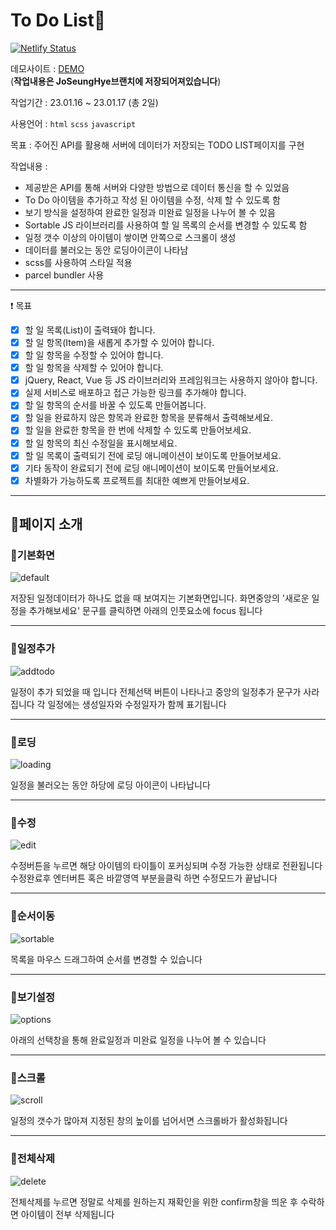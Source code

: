 # To Do List📝

[![Netlify Status](https://api.netlify.com/api/v1/badges/b4d2198c-d1a5-42e1-aa9c-87325b93c4af/deploy-status)](https://app.netlify.com/sites/sparkling-kangaroo-110e7a/deploys)  

데모사이트 : [DEMO](https://sparkling-kangaroo-110e7a.netlify.app/)  
(**작업내용은 JoSeungHye브랜치에 저장되어져있습니다**)

작업기간 : 23.01.16 ~ 23.01.17 (총 2일)  

사용언어 : `html` `scss` `javascript`  

목표 : 주어진 API를 활용해 서버에 데이터가 저장되는 TODO LIST페이지를 구현  

작업내용 : 
- 제공받은 API를 통해 서버와 다양한 방법으로 데이터 통신을 할 수 있었음
- To Do 아이템을 추가하고 작성 된 아이템을 수정, 삭제 할 수 있도록 함
- 보기 방식을 설정하여 완료한 일정과 미완료 일정을 나누어 볼 수 있음
- Sortable JS 라이브러리를 사용하여 할 일 목록의 순서를 변경할 수 있도록 함
- 일정 갯수 이상의 아이템이 쌓이면 안쪽으로 스크롤이 생성
- 데이터를 불러오는 동안 로딩아이콘이 나타남
- scss를 사용하여 스타일 적용
- parcel bundler 사용

---

❗ 목표

- [x] 할 일 목록(List)이 출력돼야 합니다.
- [x] 할 일 항목(Item)을 새롭게 추가할 수 있어야 합니다.
- [x] 할 일 항목을 수정할 수 있어야 합니다.
- [x] 할 일 항목을 삭제할 수 있어야 합니다.
- [x] jQuery, React, Vue 등 JS 라이브러리와 프레임워크는 사용하지 않아야 합니다.
- [x] 실제 서비스로 배포하고 접근 가능한 링크를 추가해야 합니다.
- [x] 할 일 항목의 순서를 바꿀 수 있도록 만들어봅니다.
- [x] 할 일을 완료하지 않은 항목과 완료한 항목을 분류해서 출력해보세요.
- [x] 할 일을 완료한 항목을 한 번에 삭제할 수 있도록 만들어보세요.
- [x] 할 일 항목의 최신 수정일을 표시해보세요.
- [x] 할 일 목록이 출력되기 전에 로딩 애니메이션이 보이도록 만들어보세요.
- [x] 기타 동작이 완료되기 전에 로딩 애니메이션이 보이도록 만들어보세요.
- [x] 차별화가 가능하도록 프로젝트를 최대한 예쁘게 만들어보세요.

---

## 🧡페이지 소개

### 💛기본화면

![default](https://user-images.githubusercontent.com/112364408/213119772-523ca6f8-9c65-43fb-b3f1-dbbc0c724ae9.png)

저장된 일정데이터가 하나도 없을 때 보여지는 기본화면입니다.
화면중앙의 '새로운 일정을 추가해보세요' 문구를 클릭하면 아래의 인풋요소에 focus 됩니다

---

### 💛일정추가

![addtodo](https://user-images.githubusercontent.com/112364408/213119775-67e3f3a5-be1c-4910-8792-b6cf3a76df83.png)

일정이 추가 되었을 때 입니다
전체선택 버튼이 나타나고 중앙의 일정추가 문구가 사라집니다
각 일정에는 생성일자와 수정일자가 함께 표기됩니다

---

### 💛로딩

![loading](https://user-images.githubusercontent.com/112364408/213120417-722fe12f-11aa-41d8-873c-6e82e77ea281.png)

일정을 불러오는 동안 하당에 로딩 아이콘이 나타납니다

---

### 💛수정

![edit](https://user-images.githubusercontent.com/112364408/213120723-55d20b8f-6fae-407f-98d9-d7a48d63631e.png)

수정버튼을 누르면 해당 아이템의 타이틀이 포커싱되며 수정 가능한 상태로 전환됩니다
수정완료후 엔터버튼 혹은 바깥영역 부분을클릭 하면 수정모드가 끝납니다

---

### 💛순서이동

![sortable](https://user-images.githubusercontent.com/112364408/213356065-6a15a0e3-202e-4ca7-84c2-68da319038c4.png)

목록을 마우스 드래그하여 순서를 변경할 수 있습니다

---

### 💛보기설정

![options](https://user-images.githubusercontent.com/112364408/213122304-1939c742-741a-4fb1-a377-36c4a0f22485.png)

아래의 선택창을 통해 완료일정과 미완료 일정을 나누어 볼 수 있습니다

---

### 💛스크롤 

![scroll](https://user-images.githubusercontent.com/112364408/213122537-8fa3c117-7adb-41f8-8cdd-9eacbd5e487c.png)

일정의 갯수가 많아져 지정된 창의 높이를 넘어서면 스크롤바가 활성화됩니다

---

### 💛전체삭제

![delete](https://user-images.githubusercontent.com/112364408/213121221-8af00fdb-ccaa-4591-8cf7-aaf45fa3093d.png)

전체삭제를 누르면 정말로 삭제를 원하는지 재확인을 위한 confirm창을 띄운 후 수락하면 아이템이 전부 삭제됩니다
